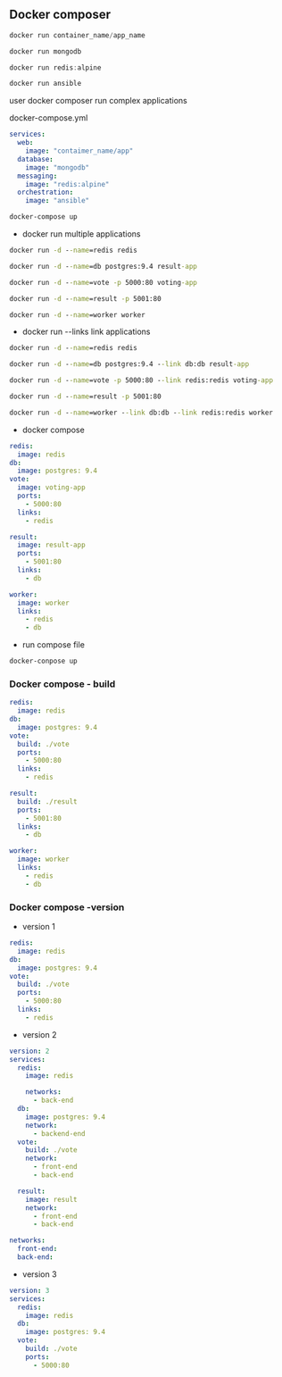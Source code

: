 ## Docker composer
```javascript
docker run container_name/app_name

docker run mongodb

docker run redis:alpine

docker run ansible

```

user docker composer run complex applications

docker-compose.yml
```yml
services:
  web:
    image: "contaimer_name/app"
  database: 
    image: "mongodb"
  messaging:
    image: "redis:alpine"
  orchestration:
    image: "ansible"
```

```bash
docker-compose up
```


- docker run multiple applications
```cmd
docker run -d --name=redis redis

docker run -d --name=db postgres:9.4 result-app

docker run -d --name=vote -p 5000:80 voting-app

docker run -d --name=result -p 5001:80

docker run -d --name=worker worker
```

- docker run --links
link applications


```cmd
docker run -d --name=redis redis

docker run -d --name=db postgres:9.4 --link db:db result-app

docker run -d --name=vote -p 5000:80 --link redis:redis voting-app

docker run -d --name=result -p 5001:80

docker run -d --name=worker --link db:db --link redis:redis worker
```

- docker compose
```yml
redis: 
  image: redis
db: 
  image: postgres: 9.4
vote:
  image: voting-app
  ports:
    - 5000:80
  links:
    - redis

result: 
  image: result-app
  ports: 
    - 5001:80
  links:
    - db

worker: 
  image: worker
  links:
    - redis
    - db
```

- run compose file
```cmd
docker-conpose up
```

### Docker compose - build
```yml
redis: 
  image: redis
db: 
  image: postgres: 9.4
vote:
  build: ./vote
  ports:
    - 5000:80
  links:
    - redis

result: 
  build: ./result
  ports: 
    - 5001:80
  links:
    - db

worker: 
  image: worker
  links:
    - redis
    - db
```


### Docker compose -version
- version 1
```yml
redis: 
  image: redis
db: 
  image: postgres: 9.4
vote:
  build: ./vote
  ports:
    - 5000:80
  links:
    - redis
```

- version 2  
```yml
version: 2
services: 
  redis: 
    image: redis

    networks:
      - back-end
  db: 
    image: postgres: 9.4
    network: 
      - backend-end
  vote:
    build: ./vote
    network: 
      - front-end
      - back-end

  result: 
    image: result
    network: 
      - front-end 
      - back-end

networks: 
  front-end: 
  back-end: 
```

- version 3
```yml
version: 3
services: 
  redis: 
    image: redis
  db: 
    image: postgres: 9.4
  vote:
    build: ./vote
    ports:
      - 5000:80
```




